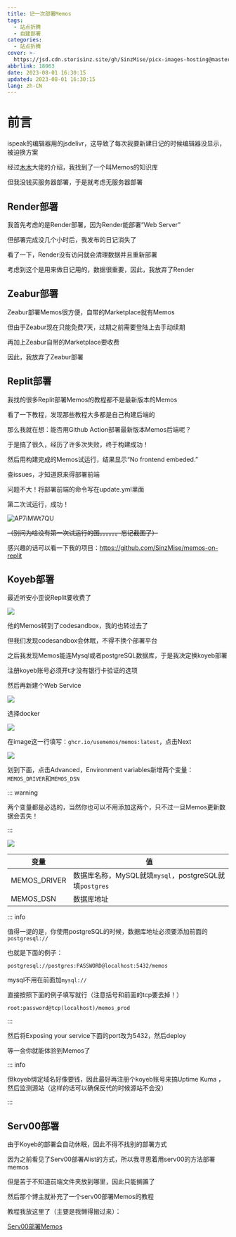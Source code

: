 ```yaml
---
title: 记一次部署Memos
tags:
  - 站点折腾
  - 自建部署
categories:
  - 站点折腾
cover: >-
  https://jsd.cdn.storisinz.site/gh/SinzMise/picx-images-hosting@master/20230801/未标题-1.66u9tpp5tsw0.webp
abbrlink: 18063
date: 2023-08-01 16:30:15
updated: 2023-08-01 16:30:15
lang: zh-CN
---
```

# 前言
ispeak的编辑器用的jsdelivr，这导致了每次我要新建日记的时候编辑器没显示，被迫换方案

经过[木木](https://immmmm.com/hi-memos/)大佬的介绍，我找到了一个叫Memos的知识库

但我没钱买服务器部署，于是就考虑无服务器部署
## Render部署
我首先考虑的是Render部署，因为Render能部署“Web Server”

但部署完成没几个小时后，我发布的日记消失了

看了一下，Render没有访问就会清理数据并且重新部署

考虑到这个是用来做日记用的，数据很重要，因此，我放弃了Render
## Zeabur部署
Zeabur部署Memos很方便，自带的Marketplace就有Memos

但由于Zeabur现在只能免费7天，过期之前需要登陆上去手动续期

再加上Zeabur自带的Marketplace要收费

因此，我放弃了Zeabur部署
## Replit部署
我找的很多Replit部署Memos的教程都不是最新版本的Memos

看了一下教程，发现那些教程大多都是自己构建后端的

那么我就在想：能否用Github Action部署最新版本Memos后端呢？

于是搞了很久，经历了许多次失败，终于构建成功！

然后用构建完成的Memos试运行，结果显示“No frontend embeded.”

查issues，才知道原来得部署前端

问题不大！将部署前端的命令写在update.yml里面

第二次试运行，成功！

![AP7iMWt7QU](https://jsd.cdn.storisinz.site/gh/SinzMise/picx-images-hosting@master/20230801/AP7iMWt7QU.6stfiu4ghlk0.png)

~~（别问为啥没有第一次试运行的图。。。。。。忘记截图了）~~

感兴趣的话可以看一下我的项目：https://github.com/SinzMise/memos-on-replit
## Koyeb部署
最近听安小歪说Replit要收费了

![](https://jsd.cdn.storisinz.site/gh/SinzMise/MYPictures@master/QQ_EqAgdYlEts.png)

他的Memos转到了codesandbox，我的也转过去了

但我们发现codesandbox会休眠，不得不换个部署平台

之后我发现Memos能连Mysql或者postgreSQL数据库，于是我决定换koyeb部署

注册koyeb账号必须开t才没有银行卡验证的选项

然后再新建个Web Service

![](https://jsd.cdn.storisinz.site/gh/SinzMise/MYPictures@master/msedge_Kd4LmCDhpM.png)

选择docker

![](https://jsd.cdn.storisinz.site/gh/SinzMise/MYPictures@master/msedge_rAnK6dlRB5.png)

在image这一行填写：`ghcr.io/usememos/memos:latest`，点击Next

![](https://jsd.cdn.storisinz.site/gh/SinzMise/MYPictures@master/msedge_3pmSNqxnlH.png)

划到下面，点击Advanced，Environment variables新增两个变量：`MEMOS_DRIVER`和`MEMOS_DSN`

::: warning

两个变量都是必选的，当然你也可以不用添加这两个，只不过一旦Memos更新数据会丢失！

:::

![](https://jsd.cdn.storisinz.site/gh/SinzMise/MYPictures@master/msedge_3jo6namzf5.png)

| 变量      | 值 |
| ----------- | ----------- |
|MEMOS_DRIVER|数据库名称，MySQL就填`mysql`，postgreSQL就填`postgres`|
|MEMOS_DSN|数据库地址|

::: info

值得一提的是，你使用postgreSQL的时候，数据库地址必须要添加前面的`postgresql://`

也就是下面的例子：
```
postgresql://postgres:PASSWORD@localhost:5432/memos
```
mysql不用在前面加`mysql://`

直接按照下面的例子填写就行（注意括号和前面的tcp要去掉！）
```
root:password@tcp(localhost)/memos_prod

```

:::

然后将Exposing your service下面的port改为5432，然后deploy

等一会你就能体验到Memos了

::: info

但koyeb绑定域名好像要钱，因此最好再注册个koyeb账号来搞Uptime Kuma ，然后监测源站（这样的话可以确保反代的时候源站不会没）

:::

## Serv00部署
由于Koyeb的部署会自动休眠，因此不得不找别的部署方式

因为之前看见了Serv00部署Alist的方式，所以我寻思着用serv00的方法部署memos

但是苦于不知道前端文件夹放到哪里，因此只能搁置了

然后那个博主就补充了一个serv00部署Memos的教程

教程我放这里了（主要是我懒得搬过来）：

[Serv00部署Memos](https://runoneall.github.io/article/Serv00%E6%90%AD%E5%BB%BA%E5%90%84%E7%A7%8D%E6%9C%8D%E5%8A%A1.html#Memos)


